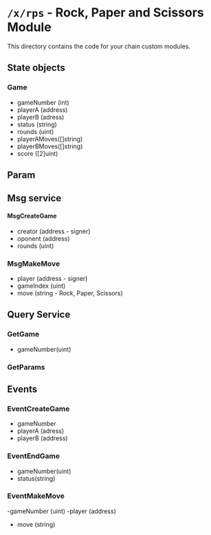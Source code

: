 # `/x/rps` - Rock, Paper and Scissors Module

This directory contains the code for your chain custom modules.


## State objects


### Game

- gameNumber (int)
- playerA (address)
- playerB (adress)
- status (string)
- rounds (uint)
- playerAMoves([]string)
- playerBMoves([]string)
- score ([2]uint)


## Param



## Msg service


#### MsgCreateGame

- creator (address - signer)
- oponent (address)
- rounds (uint)

### MsgMakeMove

- player (address - signer)
- gameIndex (uint)
- move (string - Rock, Paper, Scissors)


## Query Service

### GetGame

- gameNumber(uint)

### GetParams

## Events

### EventCreateGame

- gameNumber
- playerA (adress)
- playerB (address)

### EventEndGame

- gameNumber(uint)
- status(string)

### EventMakeMove

-gameNumber (uint)
-player (address)
- move (string)



